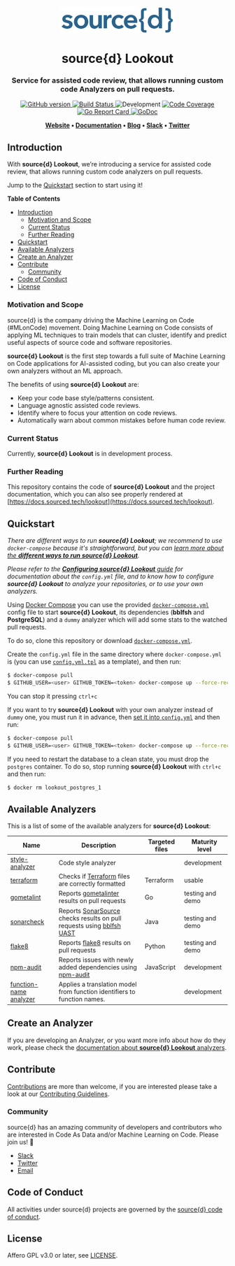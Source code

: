 <h1 align="center">
  <br>
  <a href="https://www.sourced.tech"><img src="./docs/assets/sourced.png" alt="source{d}" height="60px"></a>
  <br>
  <br>
  source{d} Lookout
  <br>
</h1>

<h3 align="center">
  Service for assisted code review, that allows running custom code Analyzers on pull requests.
</h3>

<p align="center">
  <a href="https://github.com/src-d/lookout/releases">
    <img src="https://badge.fury.io/gh/src-d%2Flookout.svg"
         alt="GitHub version">
  </a>
  <a href="https://travis-ci.org/src-d/lookout">
    <img src="https://travis-ci.org/src-d/lookout.svg?branch=master"
         alt="Build Status">
  </a>
  <img src="https://svg-badge.appspot.com/badge/stability/development?color=D6604A"
         alt="Development">
  <a href="https://codecov.io/github/src-d/lookout">
    <img src="https://codecov.io/github/src-d/lookout/coverage.svg"
         alt="Code Coverage">
  </a>
  <a href="https://goreportcard.com/report/github.com/src-d/lookout">
    <img src="https://goreportcard.com/badge/github.com/src-d/lookout"
         alt="Go Report Card">
  </a>
  <a href="https://godoc.org/github.com/src-d/lookout">
    <img src="https://godoc.org/github.com/src-d/lookout?status.svg"
         alt="GoDoc">
  </a>
</p>

<p align="center"><b>
    <a href="https://www.sourced.tech">Website</a> •
    <a href="https://docs.sourced.tech">Documentation</a> •
    <a href="https://blog.sourced.tech">Blog</a> •
    <a href="http://bit.ly/src-d-community">Slack</a> •
    <a href="https://twitter.com/sourcedtech">Twitter</a>
</b></p>

## Introduction

With **source{d} Lookout**, we’re introducing a service for assisted code review, that allows running custom code analyzers on pull requests.

Jump to the [Quickstart](#quickstart) section to start using it!


**Table of Contents**

<!--ts-->
* [Introduction](#introduction)
    * [Motivation and Scope](#motivation-and-scope)
    * [Current Status](#current-status)
    * [Further Reading](#further-reading)
* [Quickstart](#quickstart)
* [Available Analyzers](#available-analyzers)
* [Create an Analyzer](#create-an-analyzer)
* [Contribute](#contribute)
    * [Community](#community)
* [Code of Conduct](#code-of-conduct)
* [License](#license)
<!--te-->


### Motivation and Scope

source{d} is the company driving the Machine Learning on Code (#MLonCode) movement. Doing Machine Learning on Code consists of applying ML techniques to train models that can cluster, identify and predict useful aspects of source code and software repositories.

**source{d} Lookout** is the first step towards a full suite of Machine Learning on Code applications for AI-assisted coding, but you can also create your own analyzers without an ML approach.

The benefits of using **source{d} Lookout** are:
- Keep your code base style/patterns consistent.
- Language agnostic assisted code reviews.
- Identify where to focus your attention on code reviews.
- Automatically warn about common mistakes before human code review.

### Current Status

Currently, **source{d} Lookout** is in development process.

### Further Reading

This repository contains the code of **source{d} Lookout** and the project documentation, which you can also see properly rendered at [https://docs.sourced.tech/lookout](https://docs.sourced.tech/lookout).


## Quickstart

_There are different ways to run **source{d} Lookout**; we recommend to use `docker-compose` because it's straightforward, but you can [learn more about the **different ways to run source{d} Lookout**](/docs/how-to-run.md)._

_Please refer to the [**Configuring source{d} Lookout** guide](/docs/configuration.md) for documentation about the `config.yml` file, and to know how to configure **source{d} Lookout** to analyze your repositories, or to use your own analyzers._

Using [Docker Compose](https://docs.docker.com/compose) you can use the provided [`docker-compose.yml`](/docker-compose.yml) config file to start **source{d} Lookout**, its dependencies (**bblfsh** and **PostgreSQL**) and a `dummy` analyzer which will add some stats to the watched pull requests.

To do so, clone this repository or download [`docker-compose.yml`](/docker-compose.yml).

Create the `config.yml` file in the same directory where `docker-compose.yml` is (you can use [`config.yml.tpl`](/config.yml.tpl) as a template), and then run:

```bash
$ docker-compose pull
$ GITHUB_USER=<user> GITHUB_TOKEN=<token> docker-compose up --force-recreate
```

You can stop it pressing `ctrl+c`

If you want to try **source{d} Lookout** with your own analyzer instead of `dummy` one, you must run it in advance, then [set it into `config.yml`](/docs/configuration.md#analyzers) and then run:

```bash
$ docker-compose pull
$ GITHUB_USER=<user> GITHUB_TOKEN=<token> docker-compose up --force-recreate lookout bblfsh postgres
```

If you need to restart the database to a clean state, you must drop the `postgres` container. To do so, stop running **source{d} Lookout** with `ctrl+c` and then run:

```bash
$ docker rm lookout_postgres_1
```


## Available Analyzers

This is a list of some of the available analyzers for **source{d} Lookout**:

| Name | Description | Targeted files | Maturity level |
| --- | --- | --- | --- |
| [style-analyzer](https://github.com/src-d/style-analyzer) | Code style analyzer |  | development |
| [terraform](https://github.com/src-d/lookout-terraform-analyzer) | Checks if [Terraform](https://github.com/hashicorp/terraform/) files are correctly formatted | Terraform | usable |
| [gometalint](https://github.com/src-d/lookout-gometalint-analyzer) | Reports [gometalinter](https://github.com/alecthomas/gometalinter) results on pull requests | Go | testing and demo |
| [sonarcheck](https://github.com/src-d/lookout-sonarcheck-analyzer) | Reports [SonarSource](https://github.com/bblfsh/sonar-checks) checks results on pull requests using [bblfsh UAST](https://doc.bblf.sh/uast/uast-specification.html) | Java | testing and demo |
| [flake8](https://github.com/src-d/lookout-flake8-analyzer) | Reports [flake8](http://flake8.pycqa.org/en/latest/) results on pull requests | Python| testing and demo |
| [npm-audit](https://github.com/erizocosmico/npm-audit-analyzer) | Reports issues with newly added dependencies using [npm-audit](https://docs.npmjs.com/cli/audit) | JavaScript | development |
| [function-name analyzer](https://github.com/src-d/function-name-analyzer) | Applies a translation model from function identifiers to function names. |  | development |


## Create an Analyzer

If you are developing an Analyzer, or you want more info about how do they work, please check the [documentation about **source{d} Lookout** analyzers](/docs/analyzers.md).


## Contribute

[Contributions](https://github.com/src-d/lookout/issues) are more than welcome, if you are interested please take a look at our [Contributing Guidelines](/docs/CONTRIBUTING.md).

### Community

source{d} has an amazing community of developers and contributors who are interested in Code As Data and/or Machine Learning on Code. Please join us! 👋

- [Slack](http://bit.ly/src-d-community)
- [Twitter](https://twitter.com/sourcedtech)
- [Email](mailto:hello@sourced.tech)


## Code of Conduct

All activities under source{d} projects are governed by the
[source{d} code of conduct](https://github.com/src-d/guide/blob/master/.github/CODE_OF_CONDUCT.md).


## License

Affero GPL v3.0 or later, see [LICENSE](LICENSE.md).
